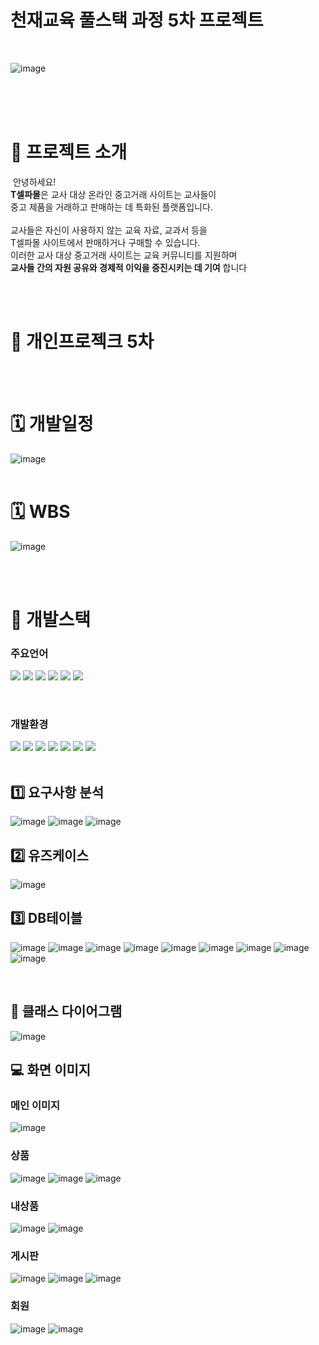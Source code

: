 
# 천재교육 풀스택 과정 5차 프로젝트 
<br/>

![image](./산출물/화면구현/cover.png)

&nbsp;&nbsp;&nbsp;&nbsp;&nbsp;&nbsp;&nbsp;&nbsp;&nbsp;&nbsp;&nbsp;&nbsp;&nbsp;&nbsp;&nbsp;&nbsp;&nbsp;&nbsp;&nbsp;&nbsp;&nbsp;&nbsp;&nbsp;&nbsp;&nbsp;&nbsp;&nbsp;&nbsp;&nbsp;&nbsp;&nbsp;&nbsp;&nbsp;&nbsp;&nbsp;&nbsp;&nbsp;&nbsp;&nbsp;&nbsp;&nbsp;&nbsp;&nbsp;&nbsp;&nbsp;&nbsp;&nbsp;&nbsp;&nbsp;&nbsp;&nbsp;&nbsp;&nbsp;&nbsp;&nbsp;&nbsp;&nbsp;&nbsp;&nbsp;&nbsp;
​
<br/><br/>
​
# 📂 프로젝트 소개 
​
안녕하세요! <br/>
**T셀파몰**은 교사 대상 온라인 중고거래 사이트는 교사들이 <br/>
중고 제품을 거래하고 판매하는 데 특화된 플랫폼입니다.
​<br/><br/>
교사들은 자신이 사용하지 않는 교육 자료, 교과서 등을 <br/>
T셀파몰 사이트에서 판매하거나 구매할 수 있습니다.  <br/>
이러한 교사 대상 중고거래 사이트는 교육 커뮤니티를 지원하며 <br/>
**교사들 간의 자원 공유와 경제적 이익을 증진시키는 데 기여** 합니다
 <br/> <br/>
 

<br/>



  # 👤 개인프로젝크 5차 
​
<br/>
​
# 🗓 개발일정
![image](./산출물/화면구현/wbs.png)
<br/>
​
# 🗓 WBS
![image](./산출물/화면구현/wbs2.png)

<br/>
​

#  🔨 개발스택

### 주요언어
<img  src="https://img.shields.io/badge/java-007396?style=for-the-badge&logo=java&logoColor=white"> <img  src="https://img.shields.io/badge/html5-E34F26?style=for-the-badge&logo=html5&logoColor=white"> <img  src="https://img.shields.io/badge/css-1572B6?style=for-the-badge&logo=css3&logoColor=white"> <img  src="https://img.shields.io/badge/javascript-F7DF1E?style=for-the-badge&logo=javascript&logoColor=black"> <img src="https://img.shields.io/badge/jquery-0769AD?style=for-the-badge&logo=jquery&logoColor=white"> <img src="https://img.shields.io/badge/bulma-00D0B1?style=for-the-badge&logo=bulma&logoColor=white">
 
​
​
​
​
​
​
### 개발환경
<img src="https://img.shields.io/badge/spring-6DB33F?style=for-the-badge&logo=spring&logoColor=white"> <img  src="https://img.shields.io/badge/apache tomcat-F8DC75?style=for-the-badge&logo=apachetomcat&logoColor=white"> <img  src="https://img.shields.io/badge/github-181717?style=for-the-badge&logo=github&logoColor=white">
<img  src="https://img.shields.io/badge/git-F05032?style=for-the-badge&logo=git&logoColor=white">
<img  src="https://img.shields.io/badge/intellijidea-6A5FBB?style=for-the-badge&logo=intellijidea&logoColor=white"> <img  src="https://img.shields.io/badge/mariaDB-003545?style=for-the-badge&logo=mariaDB&logoColor=white">  <img  src="https://img.shields.io/badge/figma-%23F24E1E.svg?style=for-the-badge&logo=figma&logoColor=white"> 
​
<br/>
​




## 1️⃣ 요구사항 분석

![image](./산출물/화면구현/yo1.png)
![image](./산출물/화면구현/yo2.png)
![image](./산출물/화면구현/yo3.png)
<br/>

## 2️⃣ 유즈케이스

![image](./산출물/화면구현/usecase.png)
<br/>

## 3️⃣ DB테이블

![image](./산출물/화면구현/슬라이드1.PNG)
![image](./산출물/화면구현/슬라이드2.PNG)
![image](./산출물/화면구현/슬라이드3.PNG)
![image](./산출물/화면구현/슬라이드4.PNG)
![image](./산출물/화면구현/슬라이드5.PNG)
![image](./산출물/화면구현/슬라이드6.PNG)
![image](./산출물/화면구현/슬라이드7.PNG)
![image](./산출물/화면구현/슬라이드8.PNG)
![image](./산출물/화면구현/슬라이드9.PNG)

<br/>

## 📐  클래스 다이어그램
![image](./산출물/화면구현/class.png)


##  💻 화면 이미지


### 메인 이미지
![image](./산출물/화면구현/index.png)

### 상품
![image](./산출물/화면구현/payList.png)
![image](./산출물/화면구현/addProduct.png)
![image](./산출물/화면구현/getProduct.png)
### 내상품
![image](./산출물/화면구현/myproduct.png)
![image](./산출물/화면구현/payList.png)

### 게시판
![image](./산출물/화면구현/boardList.png)
![image](./산출물/화면구현/boardInsert.png)
![image](./산출물/화면구현/boardDetail.png)
### 회원
![image](./산출물/화면구현/userLogin.png)
![image](./산출물/화면구현/userJoing.png)

